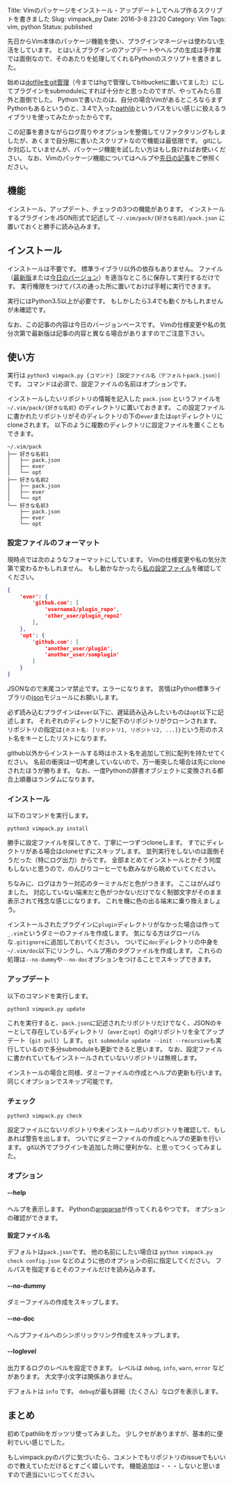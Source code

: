 Title: Vimのパッケージをインストール・アップデートしてヘルプ作るスクリプトを書きました
Slug: vimpack_py
Date: 2016-3-8 23:20
Category: Vim
Tags: vim, python
Status: published

先日からVim本体のパッケージ機能を使い、プラグインマネージャは使わない生活をしています。
とはいえプラグインのアップデートやヘルプの生成は手作業では面倒なので、そのあたりを処理してくれるPythonのスクリプトを書きました。

始めは[dotfileをgit管理](https://github.com/miyakogi/dotfiles)（今まではhgで管理してbitbucketに置いてました）にしてプラグインをsubmoduleにすれば十分かと思ったのですが、やってみたら意外と面倒でした。
Pythonで書いたのは、自分の場合VimがあるところならまずPythonもあるというのと、3.4で入った[pathlib](http://docs.python.jp/3/library/pathlib.html)というパスをいい感じに扱えるライブラリを使ってみたかったからです。

この記事を書きながらログ周りやオプションを整備してリファクタリングもしましたが、あくまで自分用に書いたスクリプトなので機能は最低限です。
gitにしか対応していませんが、パッケージ機能を試したい方はもし良ければお使いください。
なお、Vimのパッケージ機能についてはヘルプや[先日の記事](http://h-miyako.hatenablog.com/entry/2016/02/29/211534)をご参照ください。

<!--more-->

## 機能

インストール、アップデート、チェックの3つの機能があります。
インストールするプラグインをJSON形式で記述して `~/.vim/pack/{好きな名前}/pack.json` に置いておくと勝手に読み込みます。

## インストール

インストールは不要です。
標準ライブラリ以外の依存もありません。
ファイル（[最新版](https://github.com/miyakogi/dotfiles/blob/master/vimpack.py)または[今日のバージョン](https://github.com/miyakogi/dotfiles/blob/36fc432b5bee58b40f871ceb19c7e903fa483cd8/vimpack.py)）を適当なところに保存して実行するだけです。
実行権限をつけてパスの通った所に置いておけば手軽に実行できます。

実行にはPython3.5以上が必要です。
もしかしたら3.4でも動くかもしれませんが未確認です。

なお、この記事の内容は今日のバージョンベースです。
Vimの仕様変更や私の気分次第で最新版は記事の内容と異なる場合がありますのでご注意下さい。

## 使い方

実行は `python3 vimpack.py {コマンド} [設定ファイル名（デフォルトpack.json）]` です。
コマンドは必須で、設定ファイルの名前はオプションです。

インストールしたいリポジトリの情報を記入した `pack.json` というファイルを `~/.vim/pack/{好きな名前}` のディレクトリに置いておきます。
この設定ファイルに書かれたリポジトリがそのディレクトリの下の`ever`または`opt`ディレクトリにcloneされます。
以下のように複数のディレクトリに設定ファイルを置くこともできます。

```
~/.vim/pack
├── 好きな名前1
│   ├── pack.json
│   ├── ever
│   └── opt
├── 好きな名前2
│   ├── pack.json
│   ├── ever
│   └── opt
└── 好きな名前3
    ├── pack.json
    ├── ever
    └── opt
```

### 設定ファイルのフォーマット

現時点では次のようなフォーマットにしています。
Vimの仕様変更や私の気分次第で変わるかもしれません。
もし動かなかったら[私の設定ファイル](https://github.com/miyakogi/dotfiles/blob/master/pack/remote/pack.json)を確認してください。

```json
{
    'ever': {
        'github.com': [
            'username1/plugin_repo',
            'other_user/plugin_repo2'
        ],
    },
    'opt': {
        'github.com': [
            'another_user/plugin',
            'another_user/somplugin'
        ]
    }
}
```

JSONなので末尾コンマ禁止です。エラーになります。
苦情はPython標準ライブラリの[json](http://docs.python.jp/3/library/json.html)モジュールにお願いします。

必ず読み込むプラグインは`ever`以下に、遅延読み込みしたいものは`opt`以下に記述します。
それぞれのディレクトリに配下のリポジトリがクローンされます。
リポジトリの指定は`{ホスト名: [リポジトリ1, リポジトリ2, ...]}`という形のホスト名をキーとしたリストになります。

github以外からインストールする時はホスト名を追加して別に配列を持たせてください。
名前の衝突は一切考慮していないので、万一衝突した場合は先にcloneされたほうが勝ちます。
なお、一度Pythonの辞書オブジェクトに変換される都合上順番はランダムになります。

### インストール

以下のコマンドを実行します。

```
python3 vimpack.py install
```

勝手に設定ファイルを探してきて、丁寧に一つずつcloneします。
すでにディレクトリがある場合はcloneせずにスキップします。
並列実行をしないのは面倒そうだった（特にログ出力）からです。
全部まとめてインストールとかそう何度もしないと思うので、のんびりコーヒーでも飲みながら眺めていてください。

ちなみに、ログはカラー対応のターミナルだと色がつきます。
ここはがんばりました。
対応していない端末だと色がつかないだけでなく制御文字がそのまま表示されて残念な感じになります。
これを機に色の出る端末に乗り換えましょう。

インストールされたプラグインに`plugin`ディレクトリがなかった場合は作って`_.vim`というダミーのファイルを作成します。
気になる方はグローバルな`.gitignore`に追加しておいてください。
ついでに`doc`ディレクトリの中身を`~/.vim/doc`以下にリンクし、ヘルプ用のタグファイルを作成します。
これらの処理は`--no-dummy`や`--no-doc`オプションをつけることでスキップできます。

### アップデート

以下のコマンドを実行します。

```
python3 vimpack.py update
```

これを実行すると、`pack.json`に記述されたリポジトリだけでなく、JSONのキーとして存在しているディレクトリ（`ever`と`opt`）のgitリポジトリを全てアップデート（`git pull`）します。
`git submodule update --init --recursive`も実行しているので多分submoduleも更新できると思います。
なお、設定ファイルに書かれていてもインストールされていないリポジトリは無視します。

インストールの場合と同様、ダミーファイルの作成とヘルプの更新も行います。
同じくオプションでスキップ可能です。

### チェック

```
python3 vimpack.py check
```

設定ファイルにないリポジトリや未インストールのリポジトリを確認して、もしあれば警告を出します。
ついでにダミーファイルの作成とヘルプの更新を行います。
git以外でプラグインを追加した時に便利かな、と思ってつくってみました。

### オプション

#### --help

ヘルプを表示します。
Pythonの[argparse](http://docs.python.jp/3/library/argparse.html)が作ってくれるやつです。
オプションの確認ができます。

#### 設定ファイル名

デフォルトは`pack.json`です。
他の名前にしたい場合は `python vimpack.py check config.json` などのように他のオプションの前に指定してください。
フルパスを指定するとそのファイルだけを読み込みます。

#### --no-dummy

ダミーファイルの作成をスキップします。

#### --no-doc

ヘルプファイルへのシンボリックリンク作成をスキップします。

#### --loglevel

出力するログのレベルを設定できます。
レベルは `debug`, `info`, `warn`, `error` などがあります。
大文字小文字は関係ありません。

デフォルトは `info` です。
`debug`が最も詳細（たくさん）なログを表示します。

## まとめ

初めてpathlibをガッツリ使ってみました。
少しクセがありますが、基本的に便利でいい感じでした。

もしvimpack.pyのバグに気づいたら、コメントでもリポジトリのissueでもいいので教えていただけるとすごく嬉しいです。
機能追加は・・・しないと思いますので適当にいじってください。
